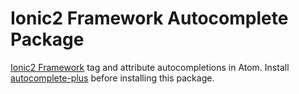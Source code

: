 # Ionic2 Framework Autocomplete Package

[Ionic2 Framework](http://ionicframework.com/) tag and attribute autocompletions in Atom. Install
[autocomplete-plus](https://github.com/atom-community/autocomplete-plus) before
installing this package.
